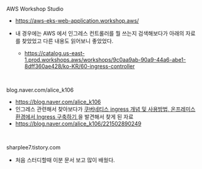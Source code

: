 AWS Workshop Studio

- https://aws-eks-web-application.workshop.aws/

- 내 경우에는 AWS 에서 인그레스 컨트롤러를 뭘 쓰는지 검색해보다가 아래의 자료를 찾았었고 다른 내용도 읽어보니 좋았었다.
  - https://catalog.us-east-1.prod.workshops.aws/workshops/9c0aa9ab-90a9-44a6-abe1-8dff360ae428/ko-KR/60-ingress-controller

<br/>



blog.naver.com/alice_k106

- https://blog.naver.com/alice_k106
- 인그레스 관련해서 찾아보다가 [쿠버네티스 ingress 개념 및 사용방법, 온프레미스 환경에서 Ingress 구축하기 ](https://blog.naver.com/alice_k106/221502890249)을 발견해서 찾게 된 자료
- https://blog.naver.com/alice_k106/221502890249

<br/>



sharplee7.tistory.com

- 처음 스터디할때 이분 문서 보고 많이 배웠다.
